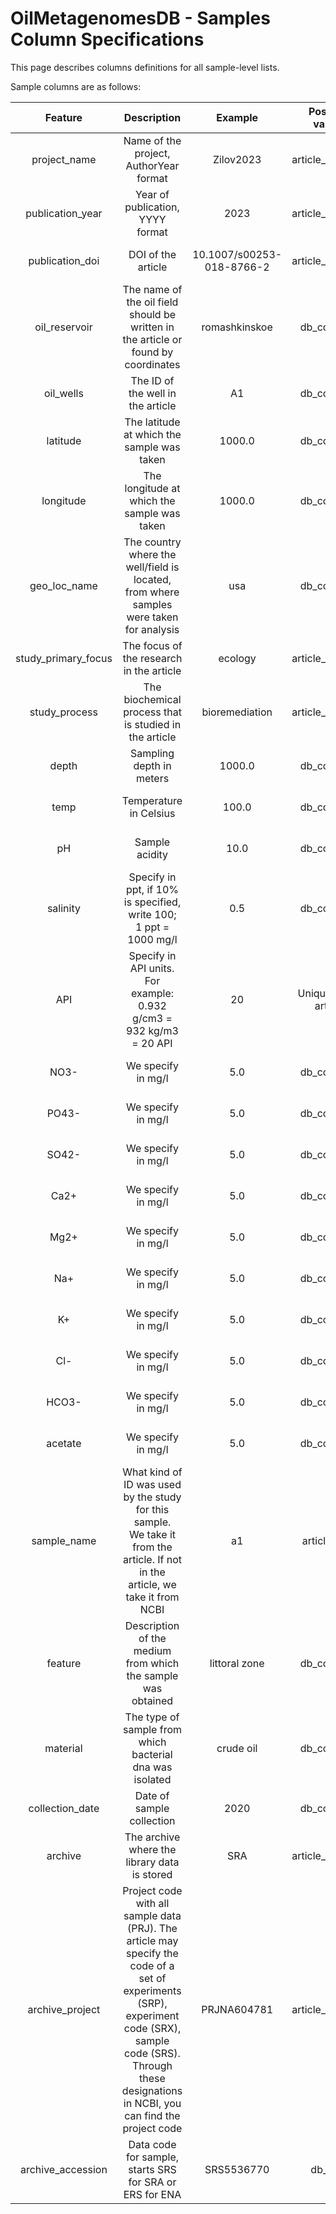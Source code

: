 # OilMetagenomesDB - Samples Column Specifications

This page describes columns definitions for all sample-level lists. 

Sample columns are as follows:

| Feature | Description | Example | Possible values | Type, pattern, enum |
| :---: | :---: | :---: | :---: | :---: |
| project_name | Name of the project, <br> AuthorYear format | Zilov2023 | article_common | "type": "string", <br> "pattern": "\^[A-Z][a-z]+\\\d{4}$" |
| publication_year | Year of publication, <br> YYYY format | 2023 | article_common | "type": "string", <br> "pattern": "^(19[0-9]{2}\|20[0-2][0-9]\|2023)$" |
| publication_doi | DOI of the article | 10.1007/s00253-018-8766-2 | article_common | "type": "string", <br> "pattern": "^10\\\\.\\\d{4,9}\\\\/[^,]+$" |
| oil_reservoir | The name of the oil field should be written in the article or found by coordinates | romashkinskoe | db_common | "type": "string", <br> "pattern": "^([^A-Z]*\|None\|unknown)$" |
| oil_wells | The ID of the well in the article | A1 | db_common | "type": "string", <br> "pattern": "^.+$" |
| latitude | The latitude at which the sample was taken | 1000.0 | db_common | "type": "string", <br> "pattern": "^(\\\d+\\\\.\\\d+\|None\|unknown)$" |
| longitude | The longitude at which the sample was taken | 1000.0 | db_common | "type": "string", <br> "pattern": "^(\\\d+\\\\.\\\d+\|None\|unknown)$" |
| geo_loc_name | The country where the well/field is located, from where samples were taken for analysis | usa | db_common | Specified in an enum <br> [(link)](https://github.com/agni-bioinformatics-lab/OilMetagenomesDB/blob/main/schemas_samples/geo_loc_name.json) |
| study_primary_focus | The focus of the research in the article | ecology | article_common | Specified in an enum <br> [(link)](https://github.com/agni-bioinformatics-lab/OilMetagenomesDB/blob/main/schemas_samples/study_primary_focus.json) |
| study_process | The biochemical process that is studied in the article | bioremediation | article_common | Specified in an enum <br> [(link)](https://github.com/agni-bioinformatics-lab/OilMetagenomesDB/blob/main/schemas_samples/study_process.json) |
| depth | Sampling depth in meters | 1000.0 | db_common | "type": "string", <br> "pattern": "^(\\\d+\\\\.\\\d+\|None\|unknown)$" |
| temp | Temperature in Celsius | 100.0 | db_common | "type": "string", <br> "pattern": "^(\\\d+\\\\.\\\d+\|None\|unknown)$" |
| pH | Sample acidity | 10.0 | db_common | "type": "string", <br> "pattern": "^(\\\d+\\\\.\\\d+\|None\|unknown)$" |
| salinity | Specify in ppt, if 10% is specified, write 100; <br> 1 ppt = 1000 mg/l | 0.5 | db_common | "type": "string", <br> "pattern": "^(\\\d+\\\\.\\\d+\|None\|unknown)$" |
| API | Specify in API units. <br> For example: 0.932 g/cm3 = 932 kg/m3 = 20 API | 20 | Unique to the article | "type": "string", <br> "pattern": "^(\\\d+\|None\|unknown)$" |
| NO3- | We specify in mg/l | 5.0 | db_common | "type": "string", <br> "pattern": "^(\\\d+\\\\.\\\d+\|None\|unknown)$" |
| PO43- | We specify in mg/l | 5.0 | db_common | "type": "string", <br> "pattern": "^(\\\d+\\\\.\\\d+\|None\|unknown)$" |
| SO42- | We specify in mg/l | 5.0 | db_common | "type": "string", <br> "pattern": "^(\\\d+\\\\.\\\d+\|None\|unknown)$" |
| Ca2+ | We specify in mg/l | 5.0 | db_common | "type": "string", <br> "pattern": "^(\\\d+\\\\.\\\d+\|None\|unknown)$" |
| Mg2+ | We specify in mg/l | 5.0 | db_common | "type": "string", <br> "pattern": "^(\\\d+\\\\.\\\d+\|None\|unknown)$" |
| Na+ | We specify in mg/l | 5.0 | db_common | "type": "string", <br> "pattern": "^(\\\d+\\\\.\\\d+\|None\|unknown)$" |
| K+ | We specify in mg/l | 5.0 | db_common | "type": "string", <br> "pattern": "^(\\\d+\\\\.\\\d+\|None\|unknown)$" |
| Cl- | We specify in mg/l | 5.0 | db_common | "type": "string", <br> "pattern": "^(\\\d+\\\\.\\\d+\|None\|unknown)$" |
| HCO3- | We specify in mg/l | 5.0 | db_common | "type": "string", <br> "pattern": "^(\\\d+\\\\.\\\d+\|None\|unknown)$" |
| acetate | We specify in mg/l | 5.0 | db_common | "type": "string", <br> "pattern": "^(\\\d+\\\\.\\\d+\|None\|unknown)$" |
| sample_name | What kind of ID was used by the study for this sample. <br> We take it from the article. If not in the article, we take it from NCBI | a1 | article_uniq | "type": "string", <br> "pattern": "^.+$" |
| feature | Description of the medium from which the sample was obtained | littoral zone | db_common | Specified in an enum <br> [(link)](https://github.com/agni-bioinformatics-lab/OilMetagenomesDB/blob/main/schemas_samples/feature.json) |
| material | The type of sample from which bacterial dna was isolated | crude oil | db_common | Specified in an enum <br> [(link)](https://github.com/agni-bioinformatics-lab/OilMetagenomesDB/blob/main/schemas_samples/material.json) |
| collection_date | Date of sample collection | 2020 | db_common | "type": "string", <br> "pattern": "^(\\\d+\|None\|unknown)$" |
| archive | The archive where the library data is stored | SRA | article_common | Specified in an enum <br> [(link)](https://github.com/agni-bioinformatics-lab/OilMetagenomesDB/blob/main/schemas_samples/archive.json) |
| archive_project | Project code with all sample data (PRJ). The article may specify the code of a set of experiments (SRP), experiment code (SRX), sample code (SRS). <br> Through these designations in NCBI, you can find the project code | PRJNA604781 | article_common | "type": "string", <br> "pattern": "^(PRJ\|SRP\|SRX\|SRS)[A-Z]*\\\d+$" |
| archive_accession | Data code for sample, <br> starts SRS for SRA or ERS for ENA | SRS5536770 | db_uniq | "type": "string", <br> "pattern": "^(SRS\|ERS)\\\d+$" |